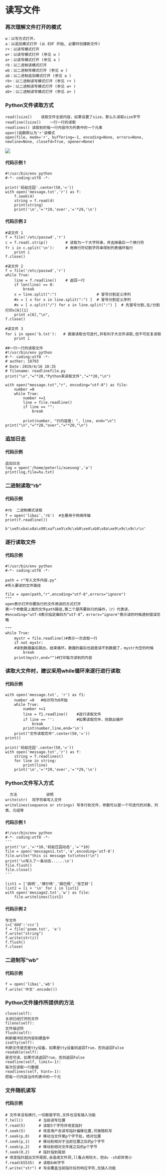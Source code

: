 # 读写文件
### 再次理解文件打开的模式
    w：以写方式打开，
	a：以追加模式打开 (从 EOF 开始, 必要时创建新文件)
	r+：以读写模式打开
	w+：以读写模式打开 (参见 w )
	a+：以读写模式打开 (参见 a )
	rb：以二进制读模式打开
	wb：以二进制写模式打开 (参见 w )
	ab：以二进制追加模式打开 (参见 a )
	rb+：以二进制读写模式打开 (参见 r+ )
	wb+：以二进制读写模式打开 (参见 w+ )
	ab+：以二进制读写模式打开 (参见 a+ )

### Python文件读取方式
	read([size])	读取文件全部内容，如果设置了size，那么久读取size字节
	readline([size])	一行一行的读取
	readlines()	读取到的每一行内容作为列表中的一个元素
    open()函数默认为'r'读模式
    open(file, mode='r', buffering=-1, encoding=None, errors=None, newline=None, closefd=True, opener=None)

![](../../_static/read_write.PNG)

#### 代码示例 1
```
#!/usr/bin/env python
#-*- coding:utf8 -*-

print('蚂蚁庄园'.center(50,'='))
with open('message.txt','r') as f:
    f.seek(4)
    string = f.read(4)
    print(string)
    print('\n','='*29,'over','='*29,'\n')

```
#### 代码示例 2
```
#读文件 1
f = file('/etc/passwd','r')
c = f.read(.strip()        # 读取为一个大字符串，并去掉最后一个换行符
fr i in c.split('\n'):     # 用换行符切割字符串得到列表循环每行
    print i
f.close()
```
```
#读文件 2
f = file('/etc/passwd','r')
while True:
    line = f.readline()    # 返回一行
    if len(line) == 0:
        break
    x = line.split(":")                  # 冒号分割定义序列
    #x = [ x for x in line.split(":") ]  # 冒号分割定义序列
    #x = [ x.split("/") for x in line.split(":") ]  # 先冒号分割,在/分割 打印x[6][1]
    print x[6],"\n",
f.close()
```
```
#读文件 3
for i in open('b.txt'):   # 直接读取也可迭代,并有利于大文件读取,但不可反复读取
    print i
```


```
##一行一行的读取文件
#!/usr/bin/env python
#-*- coding:utf8 -*-
# auther; 18793
# Date：2019/4/16 10:35
# filename: readlinefile.py
print("\n","="*20,"Python来读取文件","="*20,"\n")

with open("message.txt","r", encoding="utf-8") as file:
    number =0
    while True:
        number +=1
        line = file.readline()
        if line == "":
            break

        print(number, "行内容是: ", line, end="\n")
print("\n","="*20,"over","="*20,"\n")
```

### 追加日志
#### 代码示例
```
追加日志
log = open('/home/peterli/xuesong','a')
print(log,file=hu.txt)
```
### 二进制读取“rb”
#### 代码示例
```
#rb  二进制模式读取
f = open('libai','rb')  #主要用于网络传输
print(f.readline())

b'\xe5\xba\x8a\x98\xaf\xe5\x9c\xb0\xe4\xb8\x8a\xe9\x9c\x9c\r\n'
```

### 逐行读取文件
#### 代码示例
```
#!/usr/bin/env python
#-*- coding:utf8 -*-

path = r"写入文件内容.py"
#传入要读的文件路径

file = open(path,"r",encoding="utf-8",errors="ignore")
"""
open表示打开你要执行的文件用读的方式打开
第一个参数是上面的文件path路径,第二个是所要执行的操作，（r）代表读，
#encoding="utf-8表示指定编码为“utf-8”，errors="ignore"表示读的时候遇到错误忽略

"""
while True:
    mystr = file.readline()#表示一次读取一行
    if not mystr:
    #读到数据最后跳出，结束循环。数据的最后也就是读不到数据了，mystr为空的时候
        break
    print(mystr,end="")#打印每次读到的内容

```

### 读取大文件时，建议采用while循环来逐行进行读取
#### 代码示例
```
with open('message.txt', 'r') as f1:
    number =0   #标识符为0开始
    while True:
        number +=1
        line = f1.readline()    #逐行读取文件
        if line == '':          #如果读取完毕，则跳出循环
            break
        print(number,line,end='\n')
    print("文件读取完毕".center(50,'='))
print()

print('蚂蚁庄园'.center(50,'='))
with open('message.txt','r') as f:
    string = f.readlines()
    for line in string:
        print(line)
    print('\n','='*29,'over','='*29,'\n')
```

### Python文件写入方式
	  方法	         说明
	write(str)	将字符串写入文件
	writelines(sequence or strings)	写多行到文件，参数可以是一个可迭代的对象，列表、元组等
#### 代码示例 1
```
#!/usr/bin/env python
#-*- coding:utf8 -*-
'''
print('\n','='*10,'蚂蚁庄园动态','='*10)
file = open('messages1.txt','a',encoding='utf-8')
file.write("this is message txt\ntest!\n")
print('\n写入了一条动态......\n')
file.flush()
file.close()
'''

list1 = ['姚明','博尔特','姆巴佩','张艺龄']
list2 = [i + '\n' for i in list1]
with open('message2.txt','w') as file:
    file.writelines(list2)

```
#### 代码示例 2
```
写文件
i={'ddd':'ccc'}
f = file('poem.txt', 'a')
f.write("string")
f.write(str(i))
f.flush()
f.close(
```

### 二进制写“wb”
#### 代码示例
```
f = open('libai','wb')
f.write('中文'.encode())
```

### Python文件操作所提供的方法
    close(self):
	关闭已经打开的文件
	fileno(self):
	文件描述符
	flush(self):
	刷新缓冲区的内容到硬盘中
	isatty(self):
	判断文件是否是tty设备，如果是tty设备则返回True，否则返回False
	readable(self):
	是否可读，如果可读返回True，否则返回False
	readline(self, limit=-1):
	每次仅读取一行数据
	readlines(self, hint=-1):
	把每一行内容当作列表中的一个元

### 文件随机读写
#### 代码示例
```
# 文件本没有换行,一切都是字符,文件也没有插入功能
f.tell()       # 当前读写位置
f.read(5)      # 读取5个字符并改变指针
f.seek(5)      # 改变用户态读写指针偏移位置,可做随机写
f.seek(p,0)    # 移动当文件第p个字节处，绝对位置
f.seek(p,1)    # 移动到相对于当前位置之后的p个字节
f.seek(p,2)    # 移动到相对文件尾之后的p个字节
f.seek(0,2)    # 指针指到尾部
# 改变指针超出文件尾部,会造成文件洞,ll看占用较大，但du -sh却非常小
f.read(65535)  # 读取64K字节
f.write("str") # 写会覆盖当前指针后的响应字符,无插入功能
```


